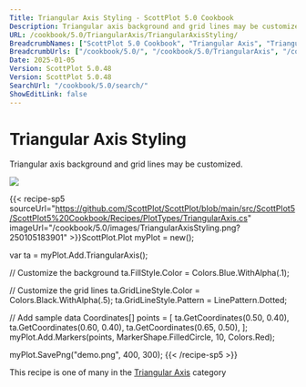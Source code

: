 ```yaml
---
Title: Triangular Axis Styling - ScottPlot 5.0 Cookbook
Description: Triangular axis background and grid lines may be customized.
URL: /cookbook/5.0/TriangularAxis/TriangularAxisStyling/
BreadcrumbNames: ["ScottPlot 5.0 Cookbook", "Triangular Axis", "Triangular Axis Styling"]
BreadcrumbUrls: ["/cookbook/5.0/", "/cookbook/5.0/TriangularAxis", "/cookbook/5.0/TriangularAxis/TriangularAxisStyling"]
Date: 2025-01-05
Version: ScottPlot 5.0.48
Version: ScottPlot 5.0.48
SearchUrl: "/cookbook/5.0/search/"
ShowEditLink: false
---
```



<div class='d-flex align-items-center mt-5'>
<h1 class='me-2 text-dark my-0 border-0'>Triangular Axis Styling</h1>
</div>

Triangular axis background and grid lines may be customized.

[![](/cookbook/5.0/images/TriangularAxisStyling.png?250105183901)](/cookbook/5.0/images/TriangularAxisStyling.png?250105183901)

{{< recipe-sp5 sourceUrl="https://github.com/ScottPlot/ScottPlot/blob/main/src/ScottPlot5/ScottPlot5%20Cookbook/Recipes/PlotTypes/TriangularAxis.cs" imageUrl="/cookbook/5.0/images/TriangularAxisStyling.png?250105183901" >}}ScottPlot.Plot myPlot = new();

var ta = myPlot.Add.TriangularAxis();

// Customize the background
ta.FillStyle.Color = Colors.Blue.WithAlpha(.1);

// Customize the grid lines
ta.GridLineStyle.Color = Colors.Black.WithAlpha(.5);
ta.GridLineStyle.Pattern = LinePattern.Dotted;

// Add sample data
Coordinates[] points = [
    ta.GetCoordinates(0.50, 0.40),
    ta.GetCoordinates(0.60, 0.40),
    ta.GetCoordinates(0.65, 0.50),
];
myPlot.Add.Markers(points, MarkerShape.FilledCircle, 10, Colors.Red);

myPlot.SavePng("demo.png", 400, 300);
{{< /recipe-sp5 >}}

<div class='my-5 text-center'>This recipe is one of many in the <a href='/cookbook/5.0/TriangularAxis'>Triangular Axis</a> category</div>


